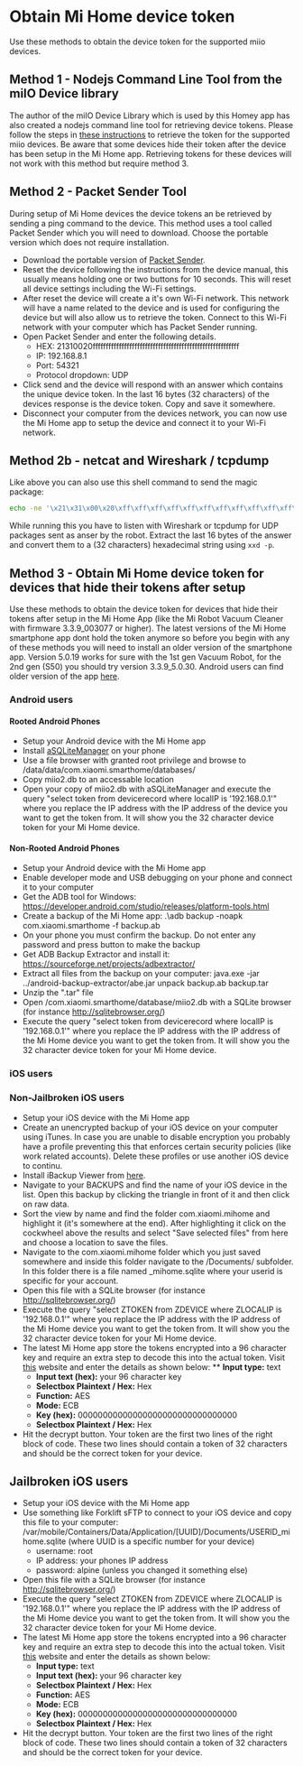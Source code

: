 # Obtain Mi Home device token
Use these methods to obtain the device token for the supported miio devices.

## Method 1 - Nodejs Command Line Tool from the miIO Device library
The author of the miIO Device Library which is used by this Homey app has also created a nodejs command line tool for retrieving device tokens. Please follow the steps in [these instructions](https://github.com/aholstenson/miio/blob/master/docs/management.md) to retrieve the token for the supported miio devices. Be aware that some devices hide their token after the device has been setup in the Mi Home app. Retrieving tokens for these devices will not work with this method but require method 3.

## Method 2 - Packet Sender Tool
During setup of Mi Home devices the device tokens an be retrieved by sending a ping command to the device. This method uses a tool called Packet Sender which you will need to download. Choose the portable version which does not require installation.
* Download the portable version of [Packet Sender](https://packetsender.com/download).
* Reset the device following the instructions from the device manual, this usually means holding one or two buttons for 10 seconds. This will reset all device settings including the Wi-Fi settings.
* After reset the device will create a it's own Wi-Fi network. This network will have a name related to the device and is used for configuring the device but will also allow us to retrieve the token. Connect to this Wi-Fi network with your computer which has Packet Sender running.
* Open Packet Sender and enter the following details.
    * HEX: 21310020ffffffffffffffffffffffffffffffffffffffffffffffffffffffff
    * IP: 192.168.8.1
    * Port: 54321
    * Protocol dropdown: UDP
* Click send and the device will respond with an answer which contains the unique device token. In the last 16 bytes (32 characters) of the devices response is the device token. Copy and save it somewhere.
* Disconnect your computer from the devices network, you can now use the Mi Home app to setup the device and connect it to your Wi-Fi network.

## Method 2b - netcat and Wireshark / tcpdump
Like above you can also use this shell command to send the magic package:

```sh
echo -ne '\x21\x31\x00\x20\xff\xff\xff\xff\xff\xff\xff\xff\xff\xff\xff\xff\xff\xff\xff\xff\xff\xff\xff\xff\xff\xff\xff\xff\xff\xff\xff\xff' | nc -u 192.168.8.1 54321
```

While running this you have to listen with Wireshark or tcpdump for UDP packages sent as anser by the robot.
Extract the last 16 bytes of the answer and convert them to a (32 characters) hexadecimal string using `xxd -p`.

## Method 3 - Obtain Mi Home device token for devices that hide their tokens after setup
Use these methods to obtain the device token for devices that hide their tokens after setup in the Mi Home App (like the Mi Robot Vacuum Cleaner with firmware 3.3.9_003077 or higher). The latest versions of the Mi Home smartphone app dont hold the token anymore so before you begin with any of these methods you will need to install an older version of the smartphone app. Version 5.0.19 works for sure with the 1st gen Vacuum Robot, for the 2nd gen (S50) you should try version 3.3.9_5.0.30. Android users can find older version of the app [here](https://www.apkmirror.com/apk/xiaomi-inc/mihome/).

### Android users
#### Rooted Android Phones
* Setup your Android device with the Mi Home app
* Install [aSQLiteManager](https://play.google.com/store/apps/details?id=dk.andsen.asqlitemanager) on your phone
* Use a file browser with granted root privilege and browse to /data/data/com.xiaomi.smarthome/databases/
* Copy miio2.db to an accessable location
* Open your copy of miio2.db with aSQLiteManager and execute the query "select token from devicerecord where localIP is '192.168.0.1'" where you replace the IP address with the IP address of the device you want to get the token from. It will show you the 32 character device token for your Mi Home device.

#### Non-Rooted Android Phones
* Setup your Android device with the Mi Home app
* Enable developer mode and USB debugging on your phone and connect it to your computer
* Get the ADB tool for Windows: https://developer.android.com/studio/releases/platform-tools.html
* Create a backup of the Mi Home app: .\adb backup -noapk com.xiaomi.smarthome -f backup.ab
* On your phone you must confirm the backup. Do not enter any password and press button to make the backup
* Get ADB Backup Extractor and install it: https://sourceforge.net/projects/adbextractor/
* Extract all files from the backup on your computer: java.exe -jar ../android-backup-extractor/abe.jar unpack backup.ab backup.tar
* Unzip the ".tar" file
* Open /com.xiaomi.smarthome/database/miio2.db with a SQLite browser (for instance http://sqlitebrowser.org/)
* Execute the query "select token from devicerecord where localIP is '192.168.0.1'" where you replace the IP address with the IP address of the Mi Home device you want to get the token from. It will show you the 32 character device token for your Mi Home device.

### iOS users
### Non-Jailbroken iOS users
* Setup your iOS device with the Mi Home app
* Create an unencrypted backup of your iOS device on your computer using iTunes. In case you are unable to disable encryption you probably have a profile preventing this that enforces certain security policies (like work related accounts). Delete these profiles or use another iOS device to continu.
* Install iBackup Viewer from [here](http://www.imactools.com/iphonebackupviewer/).
* Navigate to your BACKUPS and find the name of your iOS device in the list. Open this backup by clicking the triangle in front of it and then click on raw data.
* Sort the view by name and find the folder com.xiaomi.mihome and highlight it (it's somewhere at the end). After highlighting it click on the cockwheel above the results and select "Save selected files" from here and choose a location to save the files.
* Navigate to the com.xiaomi.mihome folder which you just saved somewhere and inside this folder navigate to the /Documents/ subfolder. In this folder there is a file named <userid>_mihome.sqlite where your userid is specific for your account.
* Open this file with a SQLite browser (for instance http://sqlitebrowser.org/)
* Execute the query "select ZTOKEN from ZDEVICE where ZLOCALIP is '192.168.0.1'" where you replace the IP address with the IP address of the Mi Home device you want to get the token from. It will show you the 32 character device token for your Mi Home device.
* The latest Mi Home app store the tokens encrypted into a 96 character key and require an extra step to decode this into the actual token. Visit [this](http://aes.online-domain-tools.com/) website and enter the details as shown below:
** __Input type:__ text
    * __Input text (hex):__ your 96 character key
    * __Selectbox Plaintext / Hex:__ Hex
    * __Function:__ AES
    * __Mode:__ ECB
    * __Key (hex):__ 00000000000000000000000000000000
    * __Selectbox Plaintext / Hex:__ Hex
* Hit the decrypt button. Your token are the first two lines of the right block of code. These two lines should contain a token of 32 characters and should be the correct token for your device.

## Jailbroken iOS users
* Setup your iOS device with the Mi Home app
* Use something like Forklift sFTP to connect to your iOS device and copy this file to your computer: /var/mobile/Containers/Data/Application/[UUID]/Documents/USERID_mihome.sqlite (where UUID is a specific number for your device)
    * username: root
    * IP address: your phones IP address
    * password: alpine (unless you changed it something else)
* Open this file with a SQLite browser (for instance http://sqlitebrowser.org/)
* Execute the query "select ZTOKEN from ZDEVICE where ZLOCALIP is '192.168.0.1'" where you replace the IP address with the IP address of the Mi Home device you want to get the token from. It will show you the 32 character device token for your Mi Home device.
* The latest Mi Home app store the tokens encrypted into a 96 character key and require an extra step to decode this into the actual token. Visit [this](http://aes.online-domain-tools.com/) website and enter the details as shown below:
    * __Input type:__ text
    * __Input text (hex):__ your 96 character key
    * __Selectbox Plaintext / Hex:__ Hex
    * __Function:__ AES
    * __Mode:__ ECB
    * __Key (hex):__ 00000000000000000000000000000000
    * __Selectbox Plaintext / Hex:__ Hex
* Hit the decrypt button. Your token are the first two lines of the right block of code. These two lines should contain a token of 32 characters and should be the correct token for your device.
